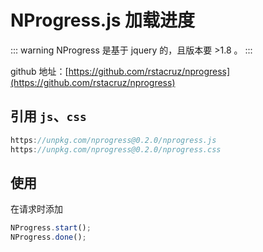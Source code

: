 # NProgress.js 加载进度

::: warning
NProgress 是基于 jquery 的，且版本要 >1.8 。
:::

github 地址：[https://github.com/rstacruz/nprogress](https://github.com/rstacruz/nprogress)

## 引用 `js`、`css`

```javascript
https://unpkg.com/nprogress@0.2.0/nprogress.js
https://unpkg.com/nprogress@0.2.0/nprogress.css
```

## 使用

在请求时添加

```javascript
NProgress.start();
NProgress.done();
```

